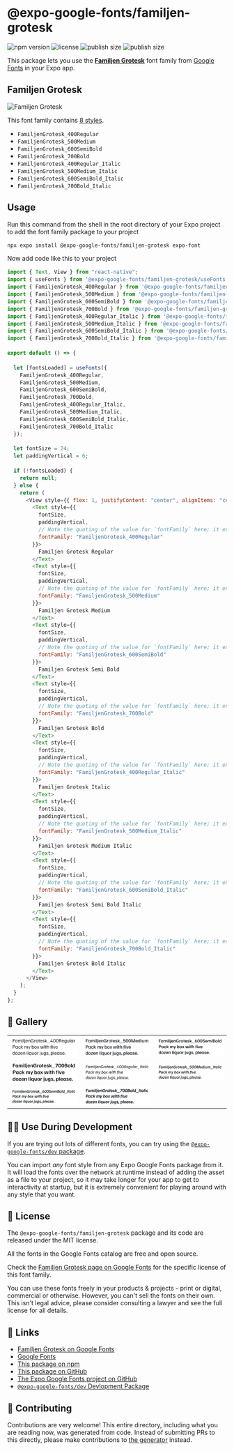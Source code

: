 # @expo-google-fonts/familjen-grotesk

![npm version](https://flat.badgen.net/npm/v/@expo-google-fonts/familjen-grotesk)
![license](https://flat.badgen.net/github/license/expo/google-fonts)
![publish size](https://flat.badgen.net/packagephobia/install/@expo-google-fonts/familjen-grotesk)
![publish size](https://flat.badgen.net/packagephobia/publish/@expo-google-fonts/familjen-grotesk)

This package lets you use the [**Familjen Grotesk**](https://fonts.google.com/specimen/Familjen+Grotesk) font family from [Google Fonts](https://fonts.google.com/) in your Expo app.

## Familjen Grotesk

![Familjen Grotesk](./font-family.png)

This font family contains [8 styles](#-gallery).

- `FamiljenGrotesk_400Regular`
- `FamiljenGrotesk_500Medium`
- `FamiljenGrotesk_600SemiBold`
- `FamiljenGrotesk_700Bold`
- `FamiljenGrotesk_400Regular_Italic`
- `FamiljenGrotesk_500Medium_Italic`
- `FamiljenGrotesk_600SemiBold_Italic`
- `FamiljenGrotesk_700Bold_Italic`

## Usage

Run this command from the shell in the root directory of your Expo project to add the font family package to your project

```sh
npx expo install @expo-google-fonts/familjen-grotesk expo-font
```

Now add code like this to your project

```js
import { Text, View } from "react-native";
import { useFonts } from '@expo-google-fonts/familjen-grotesk/useFonts';
import { FamiljenGrotesk_400Regular } from '@expo-google-fonts/familjen-grotesk/400Regular';
import { FamiljenGrotesk_500Medium } from '@expo-google-fonts/familjen-grotesk/500Medium';
import { FamiljenGrotesk_600SemiBold } from '@expo-google-fonts/familjen-grotesk/600SemiBold';
import { FamiljenGrotesk_700Bold } from '@expo-google-fonts/familjen-grotesk/700Bold';
import { FamiljenGrotesk_400Regular_Italic } from '@expo-google-fonts/familjen-grotesk/400Regular_Italic';
import { FamiljenGrotesk_500Medium_Italic } from '@expo-google-fonts/familjen-grotesk/500Medium_Italic';
import { FamiljenGrotesk_600SemiBold_Italic } from '@expo-google-fonts/familjen-grotesk/600SemiBold_Italic';
import { FamiljenGrotesk_700Bold_Italic } from '@expo-google-fonts/familjen-grotesk/700Bold_Italic';

export default () => {

  let [fontsLoaded] = useFonts({
    FamiljenGrotesk_400Regular, 
    FamiljenGrotesk_500Medium, 
    FamiljenGrotesk_600SemiBold, 
    FamiljenGrotesk_700Bold, 
    FamiljenGrotesk_400Regular_Italic, 
    FamiljenGrotesk_500Medium_Italic, 
    FamiljenGrotesk_600SemiBold_Italic, 
    FamiljenGrotesk_700Bold_Italic
  });

  let fontSize = 24;
  let paddingVertical = 6;

  if (!fontsLoaded) {
    return null;
  } else {
    return (
      <View style={{ flex: 1, justifyContent: "center", alignItems: "center" }}>
        <Text style={{
          fontSize,
          paddingVertical,
          // Note the quoting of the value for `fontFamily` here; it expects a string!
          fontFamily: "FamiljenGrotesk_400Regular"
        }}>
          Familjen Grotesk Regular
        </Text>
        <Text style={{
          fontSize,
          paddingVertical,
          // Note the quoting of the value for `fontFamily` here; it expects a string!
          fontFamily: "FamiljenGrotesk_500Medium"
        }}>
          Familjen Grotesk Medium
        </Text>
        <Text style={{
          fontSize,
          paddingVertical,
          // Note the quoting of the value for `fontFamily` here; it expects a string!
          fontFamily: "FamiljenGrotesk_600SemiBold"
        }}>
          Familjen Grotesk Semi Bold
        </Text>
        <Text style={{
          fontSize,
          paddingVertical,
          // Note the quoting of the value for `fontFamily` here; it expects a string!
          fontFamily: "FamiljenGrotesk_700Bold"
        }}>
          Familjen Grotesk Bold
        </Text>
        <Text style={{
          fontSize,
          paddingVertical,
          // Note the quoting of the value for `fontFamily` here; it expects a string!
          fontFamily: "FamiljenGrotesk_400Regular_Italic"
        }}>
          Familjen Grotesk Italic
        </Text>
        <Text style={{
          fontSize,
          paddingVertical,
          // Note the quoting of the value for `fontFamily` here; it expects a string!
          fontFamily: "FamiljenGrotesk_500Medium_Italic"
        }}>
          Familjen Grotesk Medium Italic
        </Text>
        <Text style={{
          fontSize,
          paddingVertical,
          // Note the quoting of the value for `fontFamily` here; it expects a string!
          fontFamily: "FamiljenGrotesk_600SemiBold_Italic"
        }}>
          Familjen Grotesk Semi Bold Italic
        </Text>
        <Text style={{
          fontSize,
          paddingVertical,
          // Note the quoting of the value for `fontFamily` here; it expects a string!
          fontFamily: "FamiljenGrotesk_700Bold_Italic"
        }}>
          Familjen Grotesk Bold Italic
        </Text>
      </View>
    );
  }
};
```

## 🔡 Gallery


||||
|-|-|-|
|![FamiljenGrotesk_400Regular](./400Regular/FamiljenGrotesk_400Regular.ttf.png)|![FamiljenGrotesk_500Medium](./500Medium/FamiljenGrotesk_500Medium.ttf.png)|![FamiljenGrotesk_600SemiBold](./600SemiBold/FamiljenGrotesk_600SemiBold.ttf.png)||
|![FamiljenGrotesk_700Bold](./700Bold/FamiljenGrotesk_700Bold.ttf.png)|![FamiljenGrotesk_400Regular_Italic](./400Regular_Italic/FamiljenGrotesk_400Regular_Italic.ttf.png)|![FamiljenGrotesk_500Medium_Italic](./500Medium_Italic/FamiljenGrotesk_500Medium_Italic.ttf.png)||
|![FamiljenGrotesk_600SemiBold_Italic](./600SemiBold_Italic/FamiljenGrotesk_600SemiBold_Italic.ttf.png)|![FamiljenGrotesk_700Bold_Italic](./700Bold_Italic/FamiljenGrotesk_700Bold_Italic.ttf.png)|||


## 👩‍💻 Use During Development

If you are trying out lots of different fonts, you can try using the [`@expo-google-fonts/dev` package](https://github.com/expo/google-fonts/tree/master/font-packages/dev#readme).

You can import _any_ font style from any Expo Google Fonts package from it. It will load the fonts over the network at runtime instead of adding the asset as a file to your project, so it may take longer for your app to get to interactivity at startup, but it is extremely convenient for playing around with any style that you want.


## 📖 License

The `@expo-google-fonts/familjen-grotesk` package and its code are released under the MIT license.

All the fonts in the Google Fonts catalog are free and open source.

Check the [Familjen Grotesk page on Google Fonts](https://fonts.google.com/specimen/Familjen+Grotesk) for the specific license of this font family.

You can use these fonts freely in your products & projects - print or digital, commercial or otherwise. However, you can't sell the fonts on their own. This isn't legal advice, please consider consulting a lawyer and see the full license for all details.

## 🔗 Links

- [Familjen Grotesk on Google Fonts](https://fonts.google.com/specimen/Familjen+Grotesk)
- [Google Fonts](https://fonts.google.com/)
- [This package on npm](https://www.npmjs.com/package/@expo-google-fonts/familjen-grotesk)
- [This package on GitHub](https://github.com/expo/google-fonts/tree/master/font-packages/familjen-grotesk)
- [The Expo Google Fonts project on GitHub](https://github.com/expo/google-fonts)
- [`@expo-google-fonts/dev` Devlopment Package](https://github.com/expo/google-fonts/tree/master/font-packages/dev)

## 🤝 Contributing

Contributions are very welcome! This entire directory, including what you are reading now, was generated from code. Instead of submitting PRs to this directly, please make contributions to [the generator](https://github.com/expo/google-fonts/tree/master/packages/generator) instead.

